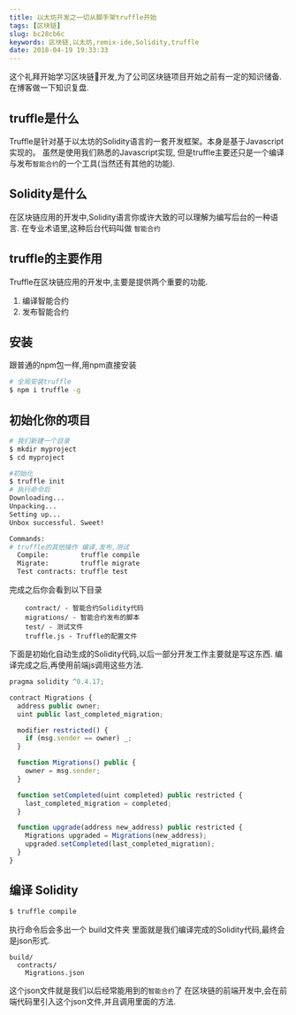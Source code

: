 ```yaml
---
title: 以太坊开发之一切从脚手架truffle开始
tags: [区块链]
slug: bc28cb6c
keywords: 区块链,以太坊,remix-ide,Solidity,truffle
date: 2018-04-19 19:33:33
---
```


这个礼拜开始学习区块链开发,为了公司区块链项目开始之前有一定的知识储备.
在博客做一下知识复盘.


## truffle是什么
Truffle是针对基于以太坊的Solidity语言的一套开发框架。本身是基于Javascript实现的。
虽然是使用我们熟悉的Javascript实现,
但是truffle主要还只是一个编译与发布`智能合约`的一个工具(当然还有其他的功能).

## Solidity是什么
在区块链应用的开发中,Solidity语言你或许大致的可以理解为编写后台的一种语言. 在专业术语里,这种后台代码叫做 `智能合约`


## truffle的主要作用
Truffle在区块链应用的开发中,主要是提供两个重要的功能.
1. 编译智能合约
2. 发布智能合约


## 安装
跟普通的npm包一样,用npm直接安装
```bash
# 全局安装truffle
$ npm i truffle -g
```

## 初始化你的项目

```bash
# 我们新建一个目录 
$ mkdir myproject
$ cd myproject

#初始化
$ truffle init
# 执行命令后
Downloading...
Unpacking...
Setting up...
Unbox successful. Sweet!

Commands:
# truffle的其他操作 编译,发布,测试
  Compile:        truffle compile
  Migrate:        truffle migrate
  Test contracts: truffle test
```

完成之后你会看到以下目录
```
    contract/ - 智能合约Solidity代码
    migrations/ - 智能合约发布的脚本
    test/ - 测试文件
    truffle.js - Truffle的配置文件
```
下面是初始化自动生成的Solidity代码,以后一部分开发工作主要就是写这东西.
编译完成之后,再使用前端js调用这些方法.
```javascript
pragma solidity ^0.4.17;

contract Migrations {
  address public owner;
  uint public last_completed_migration;

  modifier restricted() {
    if (msg.sender == owner) _;
  }

  function Migrations() public {
    owner = msg.sender;
  }

  function setCompleted(uint completed) public restricted {
    last_completed_migration = completed;
  }

  function upgrade(address new_address) public restricted {
    Migrations upgraded = Migrations(new_address);
    upgraded.setCompleted(last_completed_migration);
  }
}
```

## 编译 Solidity 
```bash
$ truffle compile
```
执行命令后会多出一个 build文件夹
里面就是我们编译完成的Solidity代码,最终会是json形式.

```
build/
  contracts/
    Migrations.json
```
这个json文件就是我们以后经常能用到的`智能合约`了
在区块链的前端开发中,会在前端代码里引入这个json文件,并且调用里面的方法.